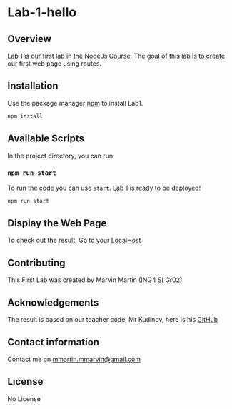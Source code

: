 # Lab-1-hello


## Overview

Lab 1 is our first lab in the NodeJs Course.
The goal of this lab is to create our first web page using routes.

## Installation

Use the package manager [npm](https://www.npmjs.com/get-npm) to install Lab1.

```bash
npm install
```

## Available Scripts

In the project directory, you can run:

### `npm run start`

To run the code you can use `start`.
Lab 1 is ready to be deployed!

```bash
npm run start
```
## Display the Web Page

To check out the result, Go to your [LocalHost](http://localhost:8081/)


## Contributing

This First Lab was created by Marvin Martin (ING4 SI Gr02)

## Acknowledgements

The result is based on our teacher code, Mr Kudinov, here is his [GitHub](https://github.com/sergkudinov)

## Contact information

Contact me on mmartin.mmarvin@gmail.com

## License
No License
